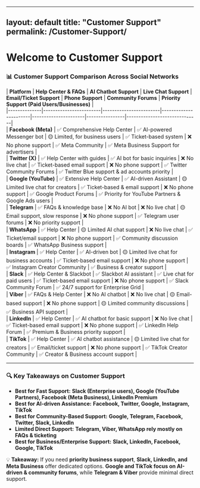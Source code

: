 
---
layout: default
title: "Customer Support"
permalink: /Customer-Support/
---
# Welcome to Customer Support

### **📊 Customer Support Comparison Across Social Networks**  

| **Platform**  | **Help Center & FAQs** | **AI Chatbot Support** | **Live Chat Support** | **Email/Ticket Support** | **Phone Support** | **Community Forums** | **Priority Support (Paid Users/Businesses)** |  
|--------------|------------------------|------------------------|-----------------------|----------------------|----------------|------------------------------|  
| **Facebook (Meta)**  | ✅ Comprehensive Help Center | ✅ AI-powered Messenger bot | 🟡 Limited, for business users | ✅ Ticket-based system | ❌ No phone support | ✅ Meta Community | ✅ Meta Business Support for advertisers |  
| **Twitter (X)**  | ✅ Help Center with guides | ✅ AI bot for basic inquiries | ❌ No live chat | ✅ Ticket-based email support | ❌ No phone support | ✅ Twitter Community Forums | ✅ Twitter Blue support & ad accounts priority |  
| **Google (YouTube)**  | ✅ Extensive Help Center | ✅ AI-driven Assistant | 🟡 Limited live chat for creators | ✅ Ticket-based & email support | ❌ No phone support | ✅ Google Product Forums | ✅ Priority for YouTube Partners & Google Ads users |  
| **Telegram**  | ✅ FAQs & knowledge base | ❌ No AI bot | ❌ No live chat | 🟡 Email support, slow response | ❌ No phone support | ✅ Telegram user forums | ❌ No priority support |  
| **WhatsApp**  | ✅ Help Center | 🟡 Limited AI chat support | ❌ No live chat | ✅ Ticket/email support | ❌ No phone support | ✅ Community discussion boards | ✅ WhatsApp Business support |  
| **Instagram**  | ✅ Help Center | ✅ AI-driven bot | 🟡 Limited live chat for business accounts | ✅ Ticket-based email support | ❌ No phone support | ✅ Instagram Creator Community | ✅ Business & creator support |  
| **Slack**  | ✅ Help Center & Slackbot | ✅ Slackbot AI assistant | ✅ Live chat for paid users | ✅ Ticket-based email support | ❌ No phone support | ✅ Slack Community Forum | ✅ 24/7 support for Enterprise Grid |  
| **Viber**  | ✅ FAQs & Help Center | ❌ No AI chatbot | ❌ No live chat | 🟡 Email-based support | ❌ No phone support | 🟡 Limited community discussions | ✅ Business API support |  
| **LinkedIn**  | ✅ Help Center | ✅ AI chatbot for basic support | ❌ No live chat | ✅ Ticket-based email support | ❌ No phone support | ✅ LinkedIn Help Forum | ✅ Premium & Business priority support |  
| **TikTok**  | ✅ Help Center | ✅ AI chatbot assistance | 🟡 Limited live chat for creators | ✅ Email/ticket support | ❌ No phone support | ✅ TikTok Creator Community | ✅ Creator & Business account support |  

---

### **🔍 Key Takeaways on Customer Support**  

- **Best for Fast Support:** **Slack (Enterprise users), Google (YouTube Partners), Facebook (Meta Business), LinkedIn Premium**  
- **Best for AI-driven Assistance:** **Facebook, Twitter, Google, Instagram, TikTok**  
- **Best for Community-Based Support:** **Google, Telegram, Facebook, Twitter, Slack, LinkedIn**  
- **Limited Direct Support:** **Telegram, Viber, WhatsApp rely mostly on FAQs & ticketing**  
- **Best for Business/Enterprise Support:** **Slack, LinkedIn, Facebook, Google, TikTok**  

💡 **Takeaway:** If you need **priority business support**, **Slack, LinkedIn, and Meta Business** offer dedicated options. **Google and TikTok focus on AI-driven & community forums**, while **Telegram & Viber** provide minimal direct support.  

